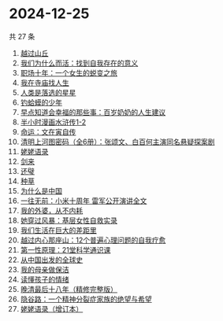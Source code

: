 # 2024-12-25

共 27 条

<!-- BEGIN WEREAD -->
<!-- 最后更新时间 2024-12-25 23:14:09 +0800 -->
1. [越过山丘](https://weread.qq.com/web/bookDetail/62e32e30813ab907fg01912e)
1. [我们为什么而活：找到自我存在的意义](https://weread.qq.com/web/bookDetail/39d32a40813ab9707g015a02)
1. [职场十年：一个女生的蜕变之旅](https://weread.qq.com/web/bookDetail/327325b0813ab9717g014fa0)
1. [我在寺庙找人生](https://weread.qq.com/web/bookDetail/a8132ad0813ab979cg015ab8)
1. [人类是落选的星星](https://weread.qq.com/web/bookDetail/90b323a0813ab97e5g018bb4)
1. [钓蛤蟆的少年](https://weread.qq.com/web/bookDetail/79a329a0813ab97e3g01273b)
1. [早点知道会幸福的那些事：百岁奶奶的人生建议](https://weread.qq.com/web/bookDetail/ae932cf0813ab950fg0198ae)
1. [半小时漫画水浒传1-2](https://weread.qq.com/web/bookDetail/72f32e70813ab97d4g019946)
1. [命运：文在寅自传](https://weread.qq.com/web/bookDetail/f1b32ae0716e8160f1b348c)
1. [清明上河图密码（全6册）：张颂文、白百何主演同名悬疑探案剧](https://weread.qq.com/web/bookDetail/54432ff05c8966544e5bbfe)
1. [姥姥语录](https://weread.qq.com/web/bookDetail/c56323d05d152ec56b56a55)
1. [剑来](https://weread.qq.com/web/bookDetail/8e5326b07153adcf8e53d42)
1. [还璧](https://weread.qq.com/web/bookDetail/122320b0813ab978ag018f64)
1. [种草](https://weread.qq.com/web/bookDetail/06632540813ab9787g014cb7)
1. [为什么是中国](https://weread.qq.com/web/bookDetail/f3232fe07239b3b7f32034a)
1. [一往无前：小米十周年 雷军公开演讲全文](https://weread.qq.com/web/bookDetail/6be32b2081312d000g0159a2)
1. [我的外婆，从不内耗](https://weread.qq.com/web/bookDetail/1b732f30813ab8b37g0121a2)
1. [她穿过风暴：基层女性自救实录](https://weread.qq.com/web/bookDetail/b7b32fe0813ab9707g016a76)
1. [我们生活在巨大的差距里](https://weread.qq.com/web/bookDetail/286329405b40f728668c477)
1. [越过内心那座山：12个普遍心理问题的自我疗愈](https://weread.qq.com/web/bookDetail/ad3326c0813ab6d9fg012c85)
1. [第一性原理：21堂科学通识课](https://weread.qq.com/web/bookDetail/a1c32030813ab96d8g0171b2)
1. [从中国出发的全球史](https://weread.qq.com/web/bookDetail/4d932f90813ab97d4g0180b1)
1. [我的母亲做保洁](https://weread.qq.com/web/bookDetail/96932cc0813ab8676g01623c)
1. [读懂孩子的情绪](https://weread.qq.com/web/bookDetail/41532ac071e5d3f241572c4)
1. [晚清最后十八年（精修完整版）](https://weread.qq.com/web/bookDetail/787328c0813ab9683g0195cf)
1. [隐谷路：一个精神分裂症家族的绝望与希望](https://weread.qq.com/web/bookDetail/30932a107277087d30980f9)
1. [姥姥语录（增订本）](https://weread.qq.com/web/bookDetail/33f324e0813ab70d6g010a9b)
<!-- END WEREAD -->